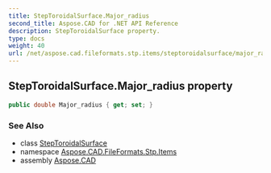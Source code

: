 ```yaml
---
title: StepToroidalSurface.Major_radius
second_title: Aspose.CAD for .NET API Reference
description: StepToroidalSurface property. 
type: docs
weight: 40
url: /net/aspose.cad.fileformats.stp.items/steptoroidalsurface/major_radius/
---
```

## StepToroidalSurface.Major_radius property

```csharp
public double Major_radius { get; set; }
```

### See Also

* class [StepToroidalSurface](../)
* namespace [Aspose.CAD.FileFormats.Stp.Items](../../steptoroidalsurface/)
* assembly [Aspose.CAD](../../../)


